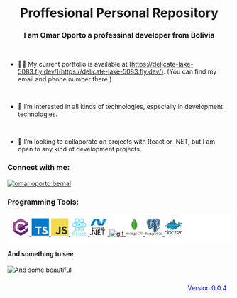<!-- Professional MarkDown Page -->

<h1 align="center">Proffesional Personal Repository</h1>

<h3 align="center">I am Omar Oporto a professinal developer from Bolivia</h3>
<br>

- 👨‍💻 My current portfolio is available at [https://delicate-lake-5083.fly.dev/](https://delicate-lake-5083.fly.dev/). (You can find my email and phone number there.)

<br/>

- 👀 I’m interested in all kinds of technologies, especially in development technologies.

<br/>

- 💞️ I’m looking to collaborate on projects with React or .NET, but I am open to any kind of development projects.

<h3 align="left">Connect with me:</h3>

<p align="left">
    <a href="https://www.linkedin.com/in/omar-oporto-bernal-a1b000269/" target="blank">
        <img
            align="center"
            src="https://raw.githubusercontent.com/rahuldkjain/github-profile-readme-generator/master/src/images/icons/Social/linked-in-alt.svg"
            alt="omar oporto bernal"
            height="30"
            width="40"
        />
    </a>
</p>

<h3 align="left">Programming Tools:</h3>

<p style="text-align: left; background-color: #ffffff; padding: 10px;">
    <a href="https://www.w3schools.com/cs/" target="_blank" rel="noreferrer">
        <img
            src="https://raw.githubusercontent.com/devicons/devicon/master/icons/csharp/csharp-original.svg"
            alt="csharp"
            width="40"
            height="40"
        />
    </a>
    <a href="https://www.typescriptlang.org/" target="_blank" rel="noreferrer">
        <img
            src="https://raw.githubusercontent.com/devicons/devicon/master/icons/typescript/typescript-original.svg"
            alt="typescript"
            width="40"
            height="40"
        />
    </a>
    <a href="https://developer.mozilla.org/en-US/docs/Web/JavaScript" target="_blank" rel="noreferrer">
        <img
            src="https://raw.githubusercontent.com/devicons/devicon/master/icons/javascript/javascript-original.svg"
            alt="javascript"
            width="40"
            height="40"
        />
    </a>
    <a href="https://reactjs.org/" target="_blank" rel="noreferrer">
        <img
            src="https://raw.githubusercontent.com/devicons/devicon/master/icons/react/react-original-wordmark.svg"
            alt="react"
            width="40"
            height="40"
        />
    </a>
    <a href="https://dotnet.microsoft.com/" target="_blank" rel="noreferrer">
        <img
            src="https://raw.githubusercontent.com/devicons/devicon/master/icons/dot-net/dot-net-original-wordmark.svg"
            alt="dotnet"
            width="40"
            height="40"
        />
    </a>
    <a href="https://git-scm.com/" target="_blank" rel="noreferrer">
        <img
            src="https://www.vectorlogo.zone/logos/git-scm/git-scm-icon.svg"
            alt="git"
            width="40"
            height="40"
        />
    </a>
    <a href="https://www.mongodb.com/" target="_blank" rel="noreferrer">
        <img
            src="https://raw.githubusercontent.com/devicons/devicon/master/icons/mongodb/mongodb-original-wordmark.svg"
            alt="mongodb"
            width="40"
            height="40"
        />
    </a>
    <a href="https://www.postgresql.org" target="_blank" rel="noreferrer">
        <img
            src="https://raw.githubusercontent.com/devicons/devicon/master/icons/postgresql/postgresql-original-wordmark.svg" alt="postgresql"
            width="40"
            height="40"
        />
    </a>
    <a href="https://www.docker.com/" target="_blank" rel="noreferrer">
        <img
            src="https://raw.githubusercontent.com/devicons/devicon/master/icons/docker/docker-original-wordmark.svg"
            alt="docker"
            width="40"
            height="40"
        />
    </a>
</p>
<h4>And something to see</h4>

![And some beautiful](https://media.licdn.com/dms/image/D5616AQGKJm6p4rp7fQ/profile-displaybackgroundimage-shrink_350_1400/0/1678115524085?e=1705536000&v=beta&t=fDC3H-R3nJRNb7VLE3QyuWegyCvLIGVkzly4oNsR-LQ)

<p style="text-align: right; color: #000fff; padding: 10px;">Version 0.0.4</p>
